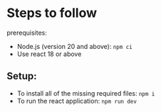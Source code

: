 # Steps to follow

prerequisites: 
- Node.js (version 20 and above):
`npm ci` 
- Use react 18 or above

## Setup: 
- To install all of the missing required files:
`npm i`
- To run the react application:
`npm run dev`




